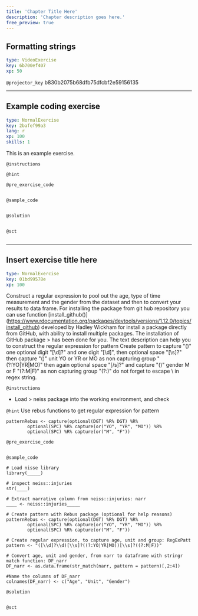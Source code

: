 ```yaml
---
title: 'Chapter Title Here'
description: 'Chapter description goes here.'
free_preview: true
---
```


## Formatting strings

```yaml
type: VideoExercise
key: 6b700ef407
xp: 50
```

`@projector_key`
b830b2075b68dfb75dfcbf2e59156135

---

## Example coding exercise

```yaml
type: NormalExercise
key: 2bafef99a3
lang: r
xp: 100
skills: 1
```

This is an example exercise.

`@instructions`


`@hint`


`@pre_exercise_code`
```{r}

```

`@sample_code`
```{r}

```

`@solution`
```{r}

```

`@sct`
```{r}

```

---

## Insert exercise title here

```yaml
type: NormalExercise
key: 01bd99578e
xp: 100
```

Construct a regular expression to pool out the age, type of time measurement and the gender from the dataset and then to convert your results to data frame.
For installing the package from git hub repository you can use function  [install_github()] (https://www.rdocumentation.org/packages/devtools/versions/1.12.0/topics/install_github) developed by Hadley Wickham for install a package directly from GitHub, with ability to install multiple packages. The installation of GitHub package > has been done for you. The text description can help you to construct the regular expression for pattern
Create pattern to capture "()" 
one optional digit "[\d]?" and one digit 
"[\d]",
then optional space "[\s]?" 
then capture "()" unit YO or YR or MO as non capturing group "(?:YO|YR|MO)" 
then again optional space "[/s]?" and 
capture "()" gender M or F "(?:M|F)" as non capturing group "(?:)"
do not forget to escape \ in regex string.

`@instructions`
- Load > neiss package into the working environment, and check

`@hint`
Use rebus functions to get regular expression for pattern
```
patternRebus <- capture(optional(DGT) %R% DGT) %R%  
        optional(SPC) %R% capture(or("YO", "YR", "MO")) %R%
        optional(SPC) %R% capture(or("M", "F"))
```

`@pre_exercise_code`
```{r}

```

`@sample_code`
```{r}
# Load nisse library
library(_____)

# inspect neiss::injuries
str(____)

# Extract narrative column from neiss::injuries: narr
____ <- neiss::injuries_____

# Create pattern with Rebus package (optional for help reasons)
patternRebus <- capture(optional(DGT) %R% DGT) %R%  
        optional(SPC) %R% capture(or("YO", "YR", "MO")) %R%
        optional(SPC) %R% capture(or("M", "F"))

# Create regular expression, to capture age, unit and group: RegExPatt
pattern <- "([\\d]?\\d)[\\s]?((?:YO|YR|MO))[\\s]?((?:M|F))"

# Convert age, unit and gender, from narr to dataframe with stringr match function: DF_narr 
DF_narr <- as.data.frame(str_match(narr, pattern = pattern)[,2:4])

#Name the columns of DF_narr  
colnames(DF_narr) <- c("Age", "Unit", "Gender")
```

`@solution`
```{r}

```

`@sct`
```{r}

```

